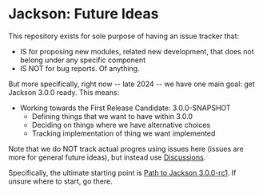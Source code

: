# Jackson: Future Ideas

This repository exists for sole purpose of having an issue tracker that:

* IS for proposing new modules, related new development, that does not belong under any specific component
* IS NOT for bug reports. Of anything.

But more specifically, right now -- late 2024 -- we have one main goal: get Jackson 3.0.0 ready.
This means:

* Working towards the First Release Candidate: 3.0.0-SNAPSHOT
    * Defining things that we want to have within 3.0.0
    * Deciding on things where we have alternative choices
    * Tracking implementation of thing we want implemented

Note that we do NOT track actual progres using issues here (issues are more for general future ideas), but instead use [Discussions](../../discussions).

Specifically, the ultimate starting point is [Path to Jackson 3.0.0-rc1](../../discussions/72).
If unsure where to start, go there.

